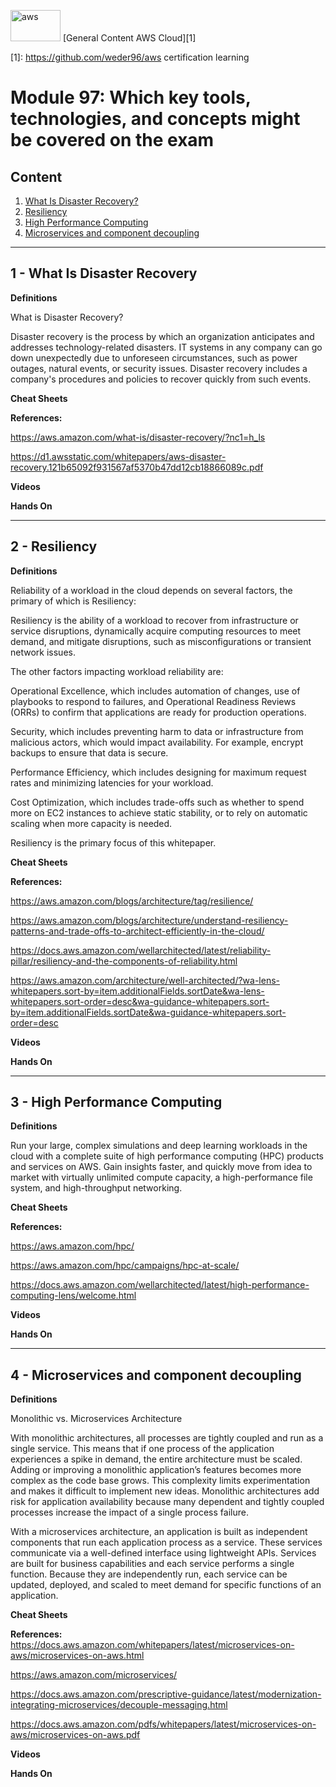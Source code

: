 <img src="../images/extra/banner_aws.png" alt="aws" width=80 height=50 /> [General Content AWS Cloud][1]

[1]: https://github.com/weder96/aws certification learning

# Module 97: Which key tools, technologies, and concepts might be covered on the exam

## Content

1. <a href="#section_01"> What Is Disaster Recovery? </a>
2. <a href="#section_02"> Resiliency </a>
3. <a href="#section_03"> High Performance Computing </a>
4. <a href="#section_04"> Microservices and component decoupling </a>

***************************************************************************************************
## <a id="section_01"></a> **1 - What Is Disaster Recovery**

**Definitions**

What is Disaster Recovery?

Disaster recovery is the process by which an organization anticipates and addresses technology-related disasters. IT systems in any company can go down unexpectedly due to unforeseen circumstances, such as power outages, natural events, or security issues. Disaster recovery includes a company's procedures and policies to recover quickly from such events.

**Cheat Sheets**

**References:**

https://aws.amazon.com/what-is/disaster-recovery/?nc1=h_ls

https://d1.awsstatic.com/whitepapers/aws-disaster-recovery.121b65092f931567af5370b47dd12cb18866089c.pdf

**Videos**

**Hands On**

***************************************************************************************************

## <a id="section_02"></a> **2 - Resiliency**

**Definitions**

Reliability of a workload in the cloud depends on several factors, the primary of which is Resiliency:

Resiliency is the ability of a workload to recover from infrastructure or service disruptions, dynamically acquire computing resources to meet demand, and mitigate disruptions, such as misconfigurations or transient network issues.

The other factors impacting workload reliability are:

Operational Excellence, which includes automation of changes, use of playbooks to respond to failures, and Operational Readiness Reviews (ORRs) to confirm that applications are ready for production operations.

Security, which includes preventing harm to data or infrastructure from malicious actors, which would impact availability. For example, encrypt backups to ensure that data is secure.

Performance Efficiency, which includes designing for maximum request rates and minimizing latencies for your workload.

Cost Optimization, which includes trade-offs such as whether to spend more on EC2 instances to achieve static stability, or to rely on automatic scaling when more capacity is needed.

Resiliency is the primary focus of this whitepaper.

**Cheat Sheets**

**References:**

https://aws.amazon.com/blogs/architecture/tag/resilience/

https://aws.amazon.com/blogs/architecture/understand-resiliency-patterns-and-trade-offs-to-architect-efficiently-in-the-cloud/

https://docs.aws.amazon.com/wellarchitected/latest/reliability-pillar/resiliency-and-the-components-of-reliability.html

https://aws.amazon.com/architecture/well-architected/?wa-lens-whitepapers.sort-by=item.additionalFields.sortDate&wa-lens-whitepapers.sort-order=desc&wa-guidance-whitepapers.sort-by=item.additionalFields.sortDate&wa-guidance-whitepapers.sort-order=desc

**Videos**

**Hands On**



***************************************************************************************************

## <a id="section_03"></a> **3 - High Performance Computing**

**Definitions**

Run your large, complex simulations and deep learning workloads in the cloud with a complete suite of high performance computing (HPC) products and services on AWS. Gain insights faster, and quickly move from idea to market with virtually unlimited compute capacity, a high-performance file system, and high-throughput networking.


**Cheat Sheets**

**References:**

https://aws.amazon.com/hpc/

https://aws.amazon.com/hpc/campaigns/hpc-at-scale/

https://docs.aws.amazon.com/wellarchitected/latest/high-performance-computing-lens/welcome.html

**Videos**

**Hands On**



***************************************************************************************************

## <a id="section_04"></a> **4 - Microservices and component decoupling**

**Definitions**

Monolithic vs. Microservices Architecture

With monolithic architectures, all processes are tightly coupled and run as a single service. This means that if one process of the application experiences a spike in demand, the entire architecture must be scaled. Adding or improving a monolithic application’s features becomes more complex as the code base grows. This complexity limits experimentation and makes it difficult to implement new ideas. Monolithic architectures add risk for application availability because many dependent and tightly coupled processes increase the impact of a single process failure.

With a microservices architecture, an application is built as independent components that run each application process as a service. These services communicate via a well-defined interface using lightweight APIs. Services are built for business capabilities and each service performs a single function. Because they are independently run, each service can be updated, deployed, and scaled to meet demand for specific functions of an application.


**Cheat Sheets**

**References:**
https://docs.aws.amazon.com/whitepapers/latest/microservices-on-aws/microservices-on-aws.html

https://aws.amazon.com/microservices/

https://docs.aws.amazon.com/prescriptive-guidance/latest/modernization-integrating-microservices/decouple-messaging.html

https://docs.aws.amazon.com/pdfs/whitepapers/latest/microservices-on-aws/microservices-on-aws.pdf


**Videos**

**Hands On**


